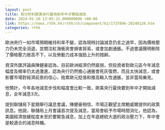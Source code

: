 ```yaml
---
layout: post
title: 有分析料歐美央行最快到年中才開始減息
date: 2024-01-26 13:05:21.000000000 +08:00
link: https://news.rthk.hk/rthk/ch/component/k2/1737896-20240126.htm
categories: rthk
---
```


歐洲央行一如市場預期維持利率不變，認為現時討論減息仍言之過早，因為價格壓力仍未完全消退，並關注紅海衝突會損害貿易，或會加劇通脹。不過會議聲明刪除了價格壓力居高不下，以及勞動力成本強勁上升的措辭。

資深外匯評論員陳健豪認為，目前歐洲經濟仍然疲弱，但投資者對歐元區今年減息幅度及頻率仍太過激進，認為央行仍然擔心通脹會死灰復燃，而且太快減息，或會影響市場對經濟前景的信心，拖累歐元貶值和推高輸入性通脹，並非當局樂見。

他預計，今年各地減息步伐和幅度會比較一致，歐美央行最快要到年中才開始減息，全年減息3次。

提到聯儲局下星期舉行議息會議，陳健豪相信，市場正觀望主席鮑威爾提供的政策訊息。他說，聯儲局上月會議首次提及減息，當局會給予市場時間消化，他認為，美國經濟放緩程度未至於要緊急減息，加上在年底總統大選的政治壓力下，年中會是較適合的減息時機。
